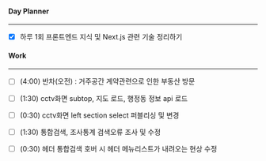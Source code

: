 
#### Day Planner
---
- [x] 하루 1회 프론트엔드 지식 및 Next.js 관련 기술 정리하기

#### Work
---
- [ ] (4:00) 반차(오전) : 거주공간 계약관련으로 인한 부동산 방문 

- [ ] (1:30) cctv화면 subtop, 지도 로드, 행정동 정보 api 로드
- [ ] (0:30) cctv화면 left section select 퍼블리싱 및 변경

- [ ] (1:30) 통합검색, 조사통계 검색오류 조사 및 수정
- [ ] (0:30) 헤더 통합검색 호버 시 헤더 메뉴리스트가 내려오는 현상 수정

